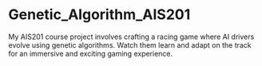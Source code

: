 # Genetic_Algorithm_AIS201
My AIS201 course project involves crafting a racing game where AI drivers evolve using genetic algorithms. Watch them learn and adapt on the track for an immersive and exciting gaming experience.
